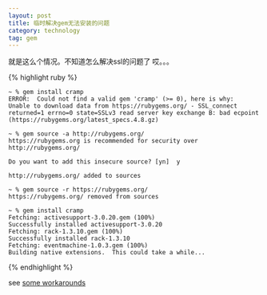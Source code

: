 ```yaml
---
layout: post
title: 临时解决gem无法安装的问题
category: technology
tag: gem
---
```





就是这么个情况。不知道怎么解决ssl的问题了 哎。。。

{% highlight ruby %}

    ~ % gem install cramp
    ERROR:  Could not find a valid gem 'cramp' (>= 0), here is why:
    Unable to download data from https://rubygems.org/ - SSL_connect returned=1 errno=0 state=SSLv3 read server key exchange B: bad ecpoint (https://rubygems.org/latest_specs.4.8.gz)

    ~ % gem source -a http://rubygems.org/
    https://rubygems.org is recommended for security over http://rubygems.org/

    Do you want to add this insecure source? [yn]  y

    http://rubygems.org/ added to sources

    ~ % gem source -r https://rubygems.org/
    https://rubygems.org/ removed from sources

    ~ % gem install cramp
    Fetching: activesupport-3.0.20.gem (100%)
    Successfully installed activesupport-3.0.20
    Fetching: rack-1.3.10.gem (100%)
    Successfully installed rack-1.3.10
    Fetching: eventmachine-1.0.3.gem (100%)
    Building native extensions.  This could take a while...

{% endhighlight %}

see [some workarounds](http://railsapps.github.com/openssl-certificate-verify-failed.html)
